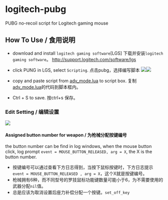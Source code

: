 # logitech-pubg
PUBG no-recoil script for Logitech gaming mouse 

## How To Use / 食用说明


- download and install `logitech gaming software`[LGS]
  下载并安装`logitech gaming software`。
  http://support.logitech.com/software/lgs

- click PUNG in LGS, select `Scripting`.
  点击pubg，选择编写脚本
![](https://github.com/liantian-cn/logitech-pubg/raw/master/20171014103015.png)![](https://github.com/liantian-cn/logitech-pubg/raw/master/20171014103649.png)


- copy and paste script from [adv_mode.lua](https://raw.githubusercontent.com/liantian-cn/logitech-pubg/master/adv_mode.lua) to script box.
  复制[adv_mode.lua](https://raw.githubusercontent.com/liantian-cn/logitech-pubg/master/adv_mode.lua)的代码到脚本框内。

- Ctrl + S to save.
  按ctrl+s 保存。

### Edit Setting / 编辑设置

![](https://github.com/liantian-cn/logitech-pubg/raw/master/20171014104238.png)
  
#### Assigned button number for weapon / 为枪械分配按键编号

the button number can be find in log windows, when the mouse button click, log prompt `event = MOUSE_BUTTON_RELEASED, arg = X`, the X is the button number.

 
- 按键编号可以通过查看下方日志得到，当按下鼠标按键时，下方日志提示`event = MOUSE_BUTTON_RELEASED , arg = X`，这个X就是按键编号。
- 枪械拥有6种，而不同型号的罗技鼠标功能键数量可能小于6，为不需要使用的武器分配`nil`值。
- 总是应该为取消设置后座力补偿分配一个按键。`set_off_key`
